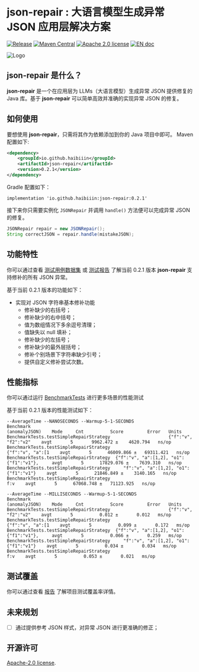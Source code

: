 # json-repair : 大语言模型生成异常 JSON 应用层解决方案

[![Release](https://img.shields.io/github/release/HAibiiin/json-repair.svg?sort=semver)](https://github.com/HAibiiin/json-repair/releases/latest)
[![Maven Central](https://img.shields.io/maven-central/v/io.github.haibiiin/json-repair.svg)](https://search.maven.org/artifact/io.github.haibiiin/json-repair)
[![Apache 2.0 license](https://img.shields.io/badge/license-Apache%202.0-blue)](./LICENSE)
[![EN doc](https://img.shields.io/badge/document-English-blue.svg)](https://github.com/HAibiiin/json-repair/blob/main/README.md)

![Logo](https://haibiiin.github.io/resources/json-repair-logo.png)

## json-repair 是什么？

**json-repair** 是一个在应用层为 LLMs（大语言模型）生成异常 JSON 提供修复的 Java 库。基于 **json-repair** 可以简单高效并准确的实现异常 JSON 的修复。

## 如何使用

要想使用 **json-repair**，只需将其作为依赖添加到你的 Java 项目中即可。 Maven 配置如下:

```xml
<dependency>
    <groupId>io.github.haibiiin</groupId>
    <artifactId>json-repair</artifactId>
    <version>0.2.1</version>
</dependency>
```

Gradle 配置如下：

```
implementation 'io.github.haibiiin:json-repair:0.2.1'
```

接下来你只需要实例化 `JSONRepair` 并调用 `handle()` 方法便可以完成异常 JSON 的修复。

```java
JSONRepair repair = new JSONRepair();
String correctJSON = repair.handle(mistakeJSON);
```

## 功能特性

你可以通过查看 [测试用例数据集](https://github.com/HAibiiin/json-repair/blob/main/src/test/resources/case/simple.xml) 或 [测试报告](https://haibiiin.github.io/json-repair/reports/testcase/) 了解当前 0.2.1 版本 **json-repair** 支持修补的所有 JSON 异常。

基于当前 0.2.1 版本的功能如下：

* 实现对 JSON 字符串基本修补功能
  * 修补缺少的右括号；
  * 修补缺少的右中括号；
  * 值为数组情况下多余逗号清理；
  * 值缺失以 null 填补；
  * 修补缺少的左括号； 
  * 修补缺少的最外层括号； 
  * 修补个别场景下字符串缺少引号； 
  * 提供自定义修补尝试次数。

## 性能指标

你可以通过运行 [BenchmarkTests](https://github.com/HAibiiin/json-repair/blob/main/src/test/java/io/github/haibiiin/json/repair/BenchmarkTests.java) 进行更多场景的性能测试

基于当前 0.2.1 版本的性能测试如下：

```
--AverageTime --NANOSECONDS --Warmup-5-1-SECONDS
Benchmark                                                          (anomalyJSON)    Mode     Cnt          Score         Error   Units
BenchmarkTests.testSimpleRepairStrategy                      {"f":"v", "f2":"v2"    avgt       5       9962.472 ±    4620.794   ns/op
BenchmarkTests.testSimpleRepairStrategy                         {"f":"v", "a":[1    avgt       5      46009.866 ±   69311.421   ns/op
BenchmarkTests.testSimpleRepairStrategy  {"f":"v", "a":[1,2], "o1":{"f1":"v1"},     avgt       5      17829.076 ±    7639.310   ns/op
BenchmarkTests.testSimpleRepairStrategy     "f":"v", "a":[1,2], "o1":{"f1":"v1"}    avgt       5      21846.849 ±    3140.165   ns/op
BenchmarkTests.testSimpleRepairStrategy                                      f:v    avgt       5      67068.748 ±   71123.925   ns/op

--AverageTime --MILLISECONDS --Warmup-5-1-SECONDS
Benchmark                                                          (anomalyJSON)    Mode     Cnt          Score         Error   Units
BenchmarkTests.testSimpleRepairStrategy                      {"f":"v", "f2":"v2"    avgt       5          0.012 ±       0.012   ms/op
BenchmarkTests.testSimpleRepairStrategy                         {"f":"v", "a":[1    avgt       5          0.099 ±       0.172   ms/op
BenchmarkTests.testSimpleRepairStrategy  {"f":"v", "a":[1,2], "o1":{"f1":"v1"},     avgt       5          0.066 ±       0.259   ms/op
BenchmarkTests.testSimpleRepairStrategy     "f":"v", "a":[1,2], "o1":{"f1":"v1"}    avgt       5          0.034 ±       0.034   ms/op
BenchmarkTests.testSimpleRepairStrategy                                      f:v    avgt       5          0.053 ±       0.021   ms/op
```

## 测试覆盖

你可以通过查看 [报告](https://haibiiin.github.io/json-repair/reports/coverage/) 了解项目测试覆盖率详情。

## 未来规划

 - [ ] 通过提供参考 JSON 样式，对异常 JSON 进行更准确的修正；

## 开源许可

[Apache-2.0 license](https://github.com/HAibiiin/json-repair/blob/master/LICENSE).
